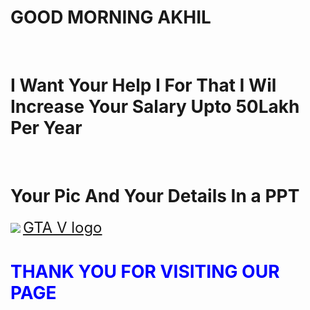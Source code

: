 <h1>GOOD MORNING AKHIL</h1><br>
<h1>I Want Your Help I For That I Wil Increase Your Salary Upto 50Lakh Per Year</h1><br>
<h1>Your Pic And Your Details In a PPT</h1>
<img src="https://cdn.dlcompare.com/game_tetiere/upload/gameimage/file/7337.jpeg.webp">
<a href="https://encrypted-tbn0.gstatic.com/images?q=tbn:ANd9GcRgywfBZ59qYS0z-DWqLOUSeLL5hdzV4rQJzg&s"style="font-size: 24px;">GTA V logo</a>
<h1 style="color: blue;">THANK YOU FOR VISITING OUR PAGE</h1>
